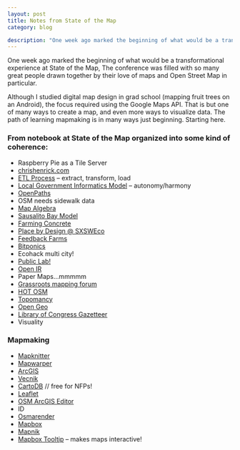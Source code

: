 ```yaml
---
layout: post
title: Notes from State of the Map
category: blog

description: "One week ago marked the beginning of what would be a transformational experience at State of the Map, The conference was filled with so many great people drawn together by their love of maps and Open Street Map in particular. "
---
```


One week ago marked the beginning of what would be a transformational experience at State of the Map, The conference was filled with so many great people drawn together by their love of maps and Open Street Map in particular. 

Although I studied digital map design in grad school (mapping fruit trees on an Android), the focus required using the Google Maps API. That is but one of many ways to create a map, and even more ways to visualize data.  The path of learning mapmaking is in many ways just beginning. Starting here.
<!--more-->

### From notebook at State of the Map organized into some kind of coherence:

 - Raspberry Pie as a Tile Server
 - [chrishenrick.com](http://chrishenrick.com/index.html)
 - [ETL Process](http://en.wikipedia.org/wiki/Extract,_transform,_load) – extract, transform, load
 - [Local Government Informatics Model](http://www.computer.org/csdl/proceedings/hicss/2001/0981/08/09818006.pdf) – autonomy/harmony
 - [OpenPaths](https://openpaths.cc/)
 - OSM needs sidewalk data
 - [Map Algebra](http://www.esri.com/software/arcgis/extensions/spatialanalyst/key-features/mapalgebra)
 - [Sausalito Bay Model](http://www.oursausalito.com/bay-model.html)
 - [Farming Concrete](http://farmingconcrete.org/)
 - [Place by Design @ SXSWEco](http://www.sxsweco.com/program/place-design)
 - [Feedback Farms](http://www.feedbackfarms.com/)
 - [Bitponics](http://www.bitponics.com/)
 - Ecohack multi city!
 - [Public Lab!](http://publiclab.org/)
 - [Open IR](http://openir.media.mit.edu/main/)
 - Paper Maps…mmmmm
 - [Grassroots mapping forum](http://publiclaboratory.org/forum)
 - [HOT OSM](http://hot.openstreetmap.org/)
 - [Topomancy](http://www.topomancy.com/)
 - [Open Geo](http://opengeo.org/)
 - [Library of Congress Gazetteer](http://www.loc.gov/index.html)
 - Visuality

### Mapmaking 

 - [Mapknitter](http://publiclaboratory.org/wiki/mapknitter)
 - [Mapwarper](http://mapwarper.net/)
 - [ArcGIS](http://www.esri.com/software/arcgis)
 - [Vecnik](https://github.com/Vizzuality/VECNIK)
 - [CartoDB](http://cartodb.com/) // free for NFPs!
 - [Leaflet](http://leafletjs.com/)
 - [OSM ArcGIS Editor](http://esriosmeditor.codeplex.com/)
 - ID
 - [Osmarender](http://wiki.openstreetmap.org/wiki/Osmarender)
 - [Mapbox](http://www.mapbox.com/)
 - [Mapnik](http://mapnik.org/)
 - [Mapbox Tooltip](http://www.mapbox.com/tilemill/docs/crashcourse/tooltips/) – makes maps interactive!